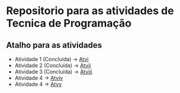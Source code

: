 # Repositorio para as atividades de Tecnica de Programação

## Atalho para as atividades ##

- Atividade 1 (Concluída) -> [Atvi](https://github.com/Jonatas-Dallo/Atv-Tecnica-De-Programa-2/tree/atvi) <br>
- Atividade 2 (Concluída) -> [Atvii](https://github.com/Jonatas-Dallo/Atv-Tecnica-De-Programa-2/tree/atvii) <br>
- Atividade 3 (Concluída)  -> [Atviii](https://github.com/Jonatas-Dallo/Atv-Tecnica-De-Programa-2/tree/atviii) <br>
- Atividade 4 -> [Atviv](https://github.com/Jonatas-Dallo/Atv-Tecnica-De-Programa-2/tree/atviv) <br>
- Atividade 4 -> [Atvv](https://github.com/Jonatas-Dallo/Atv-Tecnica-De-Programa-2/tree/atvv) <br>
